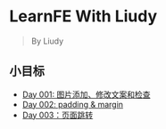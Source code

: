 # LearnFE With Liudy
> By Liudy  

## 小目标
* [Day 001: 图片添加、修改文案和检查](_daily_homeworks/day001.md)
* [Day 002: padding & margin](_daily_homeworks/day002.md)
* [Day 003：页面跳转](_daily_homeworks/day003.md)
